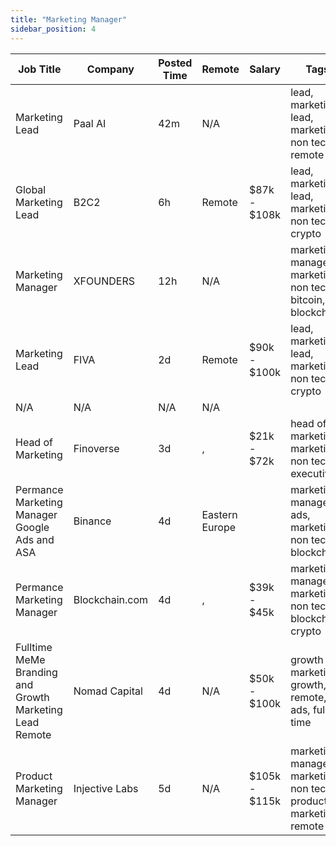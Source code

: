 ```yaml
---
title: "Marketing Manager"
sidebar_position: 4
---
```


| Job Title | Company | Posted Time | Remote | Salary | Tags | Apply Link |
|-----------|---------|-------------|--------|--------|------|------------|
| Marketing Lead | Paal AI | 42m | N/A |  | lead, marketing lead, marketing, non tech, remote | [Apply](https://web3.career/marketing-lead-paal-ai/90841) |
| Global Marketing Lead | B2C2 | 6h | Remote | $87k - $108k | lead, marketing lead, marketing, non tech, crypto | [Apply](https://web3.career/global-marketing-lead-b2c2/96807) |
| Marketing Manager | XFOUNDERS | 12h | N/A |  | marketing manager, marketing, non tech, bitcoin, blockchain | [Apply](https://web3.career/marketing-manager-xfounders/96797) |
| Marketing Lead | FIVA | 2d | Remote | $90k - $100k | lead, marketing lead, marketing, non tech, crypto | [Apply](https://web3.career/marketing-lead-fiva/96728) |
| N/A | N/A | N/A | N/A |  |  | [Apply](https://web3.career/metana) |
| Head of Marketing | Finoverse | 3d | , | $21k - $72k | head of marketing, marketing, non tech, executive | [Apply](https://web3.career/head-of-marketing-finoverse/96687) |
| Permance Marketing Manager Google Ads and ASA | Binance | 4d | Eastern Europe |  | marketing manager, ads, marketing, non tech, blockchain | [Apply](https://web3.career/performance-marketing-manager-google-ads-and-asa-binance/96648) |
| Permance Marketing Manager | Blockchain.com | 4d | , | $39k - $45k | marketing manager, marketing, non tech, blockchain, crypto | [Apply](https://web3.career/performance-marketing-manager-blockchain/96623) |
| Fulltime MeMe Branding and Growth Marketing Lead Remote | Nomad Capital | 4d | N/A | $50k - $100k | growth marketing, growth, remote, ads, full time | [Apply](https://web3.career/full-time-meme-branding-and-growth-marketing-lead-remote-nomad-capital/96615) |
| Product Marketing Manager | Injective Labs | 5d | N/A | $105k - $115k | marketing manager, marketing, non tech, product marketing, remote | [Apply](https://web3.career/product-marketing-manager-injectivelabs/96571) |
